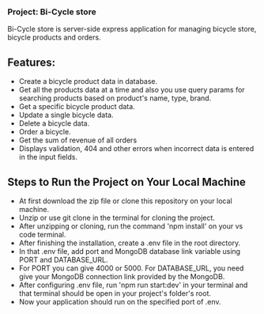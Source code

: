 ### Project: Bi-Cycle store
Bi-Cycle store is server-side express application for managing bicycle store, bicycle products and orders.

## Features:

- Create a bicycle product data in database.
- Get all the products data at a time and also you use query params for searching products based on product's name, type, brand.
- Get a specific bicycle product data.
- Update a single bicycle data.
- Delete a bicycle data.
- Order a bicycle.
- Get the sum of revenue of all orders
- Displays validation, 404 and other errors when incorrect data is entered in the input fields.

## Steps to Run the Project on Your Local Machine

- At first download the zip file or clone this repository on your local machine.
- Unzip or use git clone in the terminal for cloning the project.
- After unzipping or cloning, run the command 'npm install' on your vs code terminal.
- After finishing the installation, create a .env file in the root directory.
- In that .env file, add port and MongoDB database link variable using PORT and DATABASE_URL.
- For PORT you can give 4000 or 5000. For DATABASE_URL, you need give your MongoDB connection link provided by the MongoDB.
- After configuring .env file, run 'npm run start:dev' in your terminal and that terminal should be open in your project's folder's root.
- Now your application should run on the specified port of .env.
